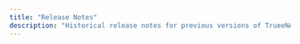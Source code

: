 ```yaml
---
title: "Release Notes"
description: "Historical release notes for previous versions of TrueeNAS."
---
```

